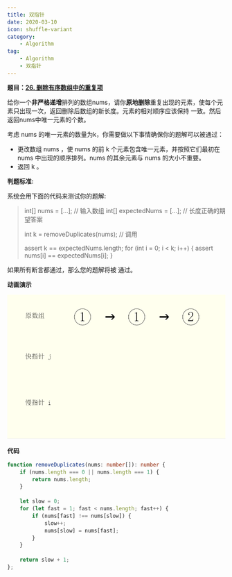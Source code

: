 ```yaml
---
title: 双指针
date: 2020-03-10
icon: shuffle-variant
category: 
    - Algorithm
tag: 
    - Algorithm
    - 双指针
---
```


**题目：[26. 删除有序数组中的重复项](https://leetcode.cn/problems/remove-duplicates-from-sorted-array/description/)**

给你一个**非严格递增**排列的数组nums，请你**原地删除**重复出现的元素，使每个元素只出现一次，返回删除后数组的新长度。元素的相对顺序应该保持 一致。然后返回nums中唯一元素的个数。

考虑 nums 的唯一元素的数量为k，你需要做以下事情确保你的题解可以被通过：
* 更改数组 nums ，使 nums 的前 k 个元素包含唯一元素，并按照它们最初在 nums 中出现的顺序排列。nums 的其余元素与 nums 的大小不重要。
* 返回 k 。

**判题标准:**

系统会用下面的代码来测试你的题解:

> int[] nums = [...]; // 输入数组
> int[] expectedNums = [...]; // 长度正确的期望答案
>
> int k = removeDuplicates(nums); // 调用
>   
> assert k == expectedNums.length;
> for (int i = 0; i < k; i++) {
>     assert nums[i] == expectedNums[i];
> }

如果所有断言都通过，那么您的题解将被 通过。

**动画演示**

![双指针动画演示](/assets/images/double-pointer.gif)

**代码**

```ts
function removeDuplicates(nums: number[]): number {
    if (nums.length === 0 || nums.length === 1) {
        return nums.length;
    }

    let slow = 0;
    for (let fast = 1; fast < nums.length; fast++) {
        if (nums[fast] !== nums[slow]) {
            slow++;
            nums[slow] = nums[fast];
        }
    }

    return slow + 1;
};
```